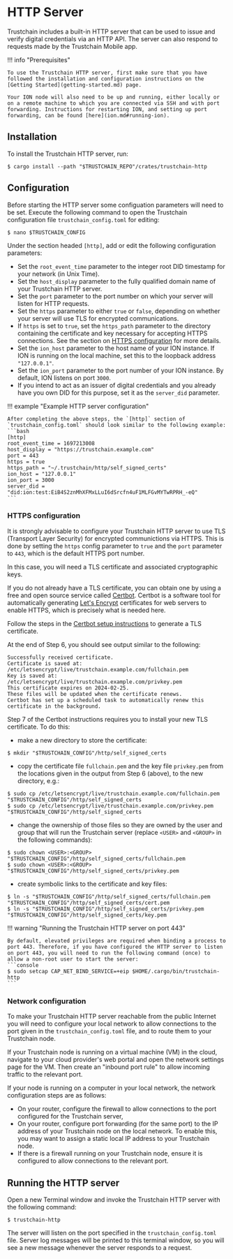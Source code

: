 # HTTP Server

Trustchain includes a built-in HTTP server that can be used to issue and verify digital credentials via an HTTP API. The server can also respond to requests made by the Trustchain Mobile app.

!!! info "Prerequisites"

    To use the Trustchain HTTP server, first make sure that you have followed the installation and configuration instructions on the [Getting Started](getting-started.md) page.

    Your ION node will also need to be up and running, either locally or on a remote machine to which you are connected via SSH and with port forwarding. Instructions for restarting ION, and setting up port forwarding, can be found [here](ion.md#running-ion).

## Installation

To install the Trustchain HTTP server, run:
```console
$ cargo install --path "$TRUSTCHAIN_REPO"/crates/trustchain-http
```

## Configuration

Before starting the HTTP server some configuation parameters will need to be set. Execute the following command to open the Trustchain configuration file `trustchain_config.toml` for editing:
```console
$ nano $TRUSTCHAIN_CONFIG
```

Under the section headed `[http]`, add or edit the following configuration parameters:

- Set the `root_event_time` parameter to the integer root DID timestamp for your network (in Unix Time).
- Set the `host_display` parameter to the fully qualified domain name of your Trustchain HTTP server.
- Set the `port` parameter to the port number on which your server will listen for HTTP requests.
- Set the `https` parameter to either `true` or `false`, depending on whether your server will use TLS for encrypted communications.
- If `https` is set to `true`, set the  `https_path` parameter to the directory containing the certificate and key necessary for accepting HTTPS connections. See the section on [HTTPS configuration](#https-configuration) for more details.
- Set the `ion_host` parameter to the host name of your ION instance. If ION is running on the local machine, set this to the loopback address `"127.0.0.1"`.
- Set the `ion_port` parameter to the port number of your ION instance. By default, ION listens on port `3000`.
- If you intend to act as an issuer of digital credentials and you already have you own DID for this purpose, set it as the `server_did` parameter.

!!! example "Example HTTP server configuration"

    After completing the above steps, the `[http]` section of `trustchain_config.toml` should look similar to the following example:
    ```bash
    [http]
    root_event_time = 1697213008
    host_display = "https://trustchain.example.com"
    port = 443
    https = true
    https_path = "~/.trustchain/http/self_signed_certs"
    ion_host = "127.0.0.1"
    ion_port = 3000
    server_did = "did:ion:test:EiB4S2znMhXFMxLLuI6dSrcfn4uF1MLFGvMYTwRPRH_-eQ"
    ```

### HTTPS configuration

It is strongly advisable to configure your Trustchain HTTP server to use TLS (Transport Layer Security) for encrypted communictions via HTTPS. This is done by setting the `https` config parameter to `true` and the `port` parameter to `443`, which is the default HTTPS port number.

In this case, you will need a TLS certificate and associated cryptographic keys.

If you do not already have a TLS certificate, you can obtain one by using a free and open source service called [Certbot](https://certbot.eff.org/). Certbot is a software tool for automatically generating [Let's Encrypt](https://letsencrypt.org/) certificates for web servers to enable HTTPS, which is precisely what is needed here.

Follow the steps in the [Certbot setup instructions](https://certbot.eff.org/instructions?ws=other&os=ubuntubionic) to generate a TLS certificate.

At the end of Step 6, you should see output similar to the following:
```
Successfully received certificate.
Certificate is saved at: /etc/letsencrypt/live/trustchain.example.com/fullchain.pem
Key is saved at:         /etc/letsencrypt/live/trustchain.example.com/privkey.pem
This certificate expires on 2024-02-25.
These files will be updated when the certificate renews.
Certbot has set up a scheduled task to automatically renew this certificate in the background.
```

Step 7 of the Certbot instructions requires you to install your new TLS certificate. To do this:

- make a new directory to store the certificate:
```console
$ mkdir "$TRUSTCHAIN_CONFIG"/http/self_signed_certs
```
- copy the certificate file `fullchain.pem` and the key file `privkey.pem` from the locations given in the output from Step 6 (above), to the new directory, e.g.:
```console
$ sudo cp /etc/letsencrypt/live/trustchain.example.com/fullchain.pem "$TRUSTCHAIN_CONFIG"/http/self_signed_certs
$ sudo cp /etc/letsencrypt/live/trustchain.example.com/privkey.pem "$TRUSTCHAIN_CONFIG"/http/self_signed_certs
```
- change the ownership of those files so they are owned by the user and group that will run the Trustchain server (replace `<USER>` and `<GROUP>` in the following commands):
```console
$ sudo chown <USER>:<GROUP> "$TRUSTCHAIN_CONFIG"/http/self_signed_certs/fullchain.pem
$ sudo chown <USER>:<GROUP> "$TRUSTCHAIN_CONFIG"/http/self_signed_certs/privkey.pem
```
- create symbolic links to the certificate and key files:
```console
$ ln -s "$TRUSTCHAIN_CONFIG"/http/self_signed_certs/fullchain.pem "$TRUSTCHAIN_CONFIG"/http/self_signed_certs/cert.pem
$ ln -s "$TRUSTCHAIN_CONFIG"/http/self_signed_certs/privkey.pem "$TRUSTCHAIN_CONFIG"/http/self_signed_certs/key.pem
```

!!! warning "Running the Trustchain HTTP server on port 443"

    By default, elevated privileges are required when binding a process to port 443. Therefore, if you have configured the HTTP server to listen on port 443, you will need to run the following command (once) to allow a non-root user to start the server:
    ```console
    $ sudo setcap CAP_NET_BIND_SERVICE=+eip $HOME/.cargo/bin/trustchain-http
    ```

### Network configuration

To make your Trustchain HTTP server reachable from the public Internet you will need to configure your local network to allow connections to the port given in the `trustchain_config.toml` file, and to route them to your Trustchain node.

If your Trustchain node is running on a virtual machine (VM) in the cloud, navigate to your cloud provider's web portal and open the network settings page for the VM. Then create an "inbound port rule" to allow incoming traffic to the relevant port.

If your node is running on a computer in your local network, the network configuration steps are as follows:

- On your router, configure the firewall to allow connections to the port configured for the Trustchain server,
- On your router, configure port forwarding (for the same port) to the IP address of your Trustchain node on the local network. To enable this, you may want to assign a static local IP address to your Trustchain node.
- If there is a firewall running on your Trustchain node, ensure it is configured to allow connections to the relevant port.

## Running the HTTP server

Open a new Terminal window and invoke the Trustchain HTTP server with the following command:
```console
$ trustchain-http
```

The server will listen on the port specified in the `trustchain_config.toml` file. Server log messages will be printed to this terminal window, so you will see a new message whenever the server responds to a request.

&nbsp;
